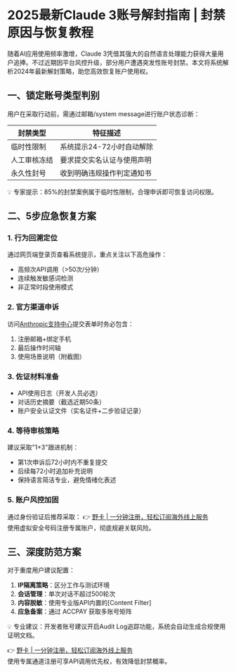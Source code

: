 # 2025最新Claude 3账号解封指南 | 封禁原因与恢复教程

随着AI应用使用频率激增，Claude 3凭借其强大的自然语言处理能力获得大量用户追捧。不过近期因平台风控升级，部分用户遭遇突发性账号封禁。本文将系统解析2024年最新解封策略，助您高效恢复账户使用权。

## 一、锁定账号类型判别

用户在采取行动前，需通过邮箱/system message进行账户状态诊断：

| 封禁类型       | 特征描述                     |
|----------------|------------------------------|
| 临时性限制     | 系统提示24-72小时自动解除    |
| 人工审核冻结   | 要求提交实名认证与使用声明  |
| 永久性封号     | 收到明确违规操作判定通知书  |

💡 专家提示：85%的封禁案例属于临时性限制，合理申诉即可恢复访问权限。

## 二、5步应急恢复方案

### 1. 行为回溯定位
通过网页端登录页查看系统提示，重点关注以下高危操作：
- 高频次API调用（>50次/分钟）
- 连续触发敏感词检测
- 非正常时段使用模式

### 2. 官方渠道申诉
访问[Anthropic支持中心](https://support.anthropic.com)提交表单时务必包含：
1. 注册邮箱+绑定手机
2. 最后操作时间轴
3. 使用场景说明（附截图）

### 3. 佐证材料准备
- API使用日志（开发人员必选）
- 对话历史摘要（截选近期50条）
- 账户安全认证文件（实名证件+二步验证记录）

### 4. 等待审核策略
建议采取"1+3"跟进机制：
- 第1次申诉后72小时内不重复提交
- 后续每72小时追加补充说明
- 保持语言简洁专业，避免情绪化表述

### 5. 账户风控加固
通过身份验证后推荐采取：
👉 [野卡 | 一分钟注册，轻松订阅海外线上服务](https://bbtdd.com/yeka)  
使用虚拟安全号码注册专属账户，彻底规避关联风险。



## 三、深度防范方案

对于重度用户建议配置：
1. **IP隔离策略**：区分工作与测试环境
2. **会话管理**：单次对话不超过500轮次
3. **内容脱敏**：使用专业版API内置的[Content Filter]
4. **应急备案**：通过 ACCPAY 获取多账号矩阵

💡 专业建议：开发者账号建议开启Audit Log追踪功能，系统会自动生成合规使用证明文档。

👉 [野卡 | 一分钟注册，轻松订阅海外线上服务](https://bbtdd.com/yeka)  
使用专属通道注册可享API调用优先权，有效降低封禁概率。